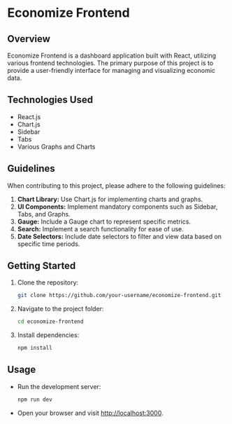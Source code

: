 # Economize Frontend

## Overview
Economize Frontend is a dashboard application built with React, utilizing various frontend technologies. The primary purpose of this project is to provide a user-friendly interface for managing and visualizing economic data.

## Technologies Used
- React.js
- Chart.js
- Sidebar
- Tabs
- Various Graphs and Charts

## Guidelines
When contributing to this project, please adhere to the following guidelines:
1. **Chart Library:** Use Chart.js for implementing charts and graphs.
2. **UI Components:** Implement mandatory components such as Sidebar, Tabs, and Graphs.
3. **Gauge:** Include a Gauge chart to represent specific metrics.
4. **Search:** Implement a search functionality for ease of use.
5. **Date Selectors:** Include date selectors to filter and view data based on specific time periods.

## Getting Started
1. Clone the repository:
   ```bash
   git clone https://github.com/your-username/economize-frontend.git
2. Navigate to the project folder:
   ```bash
   cd economize-frontend
   ```

3. Install dependencies:
   ```bash
   npm install
   ```

## Usage
- Run the development server:
  ```bash
  npm run dev
  ```

- Open your browser and visit [http://localhost:3000](http://localhost:3000).


